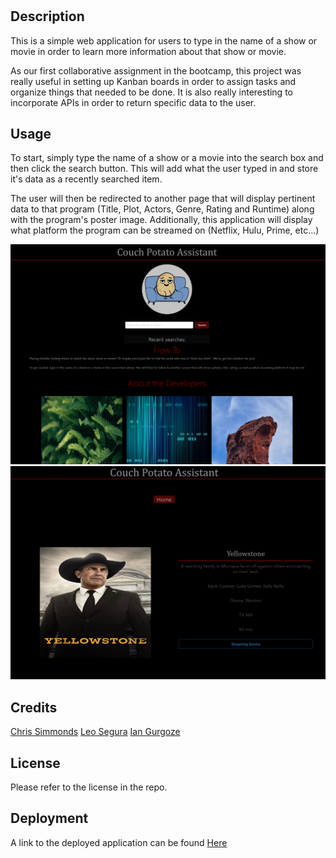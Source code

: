 # <Couch-Potato-Assistant>

## Description

This is a simple web application for users to type in the name of a show or movie in order to learn more information about that show or movie. 

As our first collaborative assignment in the bootcamp, this project was really useful in setting up Kanban boards in order to assign tasks and organize things that needed to be done. It is also really interesting to incorporate APIs in order to return specific data to the user. 

## Usage

To start, simply type the name of a show or a movie into the search box and then click the search button. This will add what the user typed in and store it's data as a recently searched item. 

The user will then be redirected to another page that will display pertinent data to that program (Title, Plot, Actors, Genre, Rating and Runtime) along with the program's poster image. Additionally, this application will display what platform the program can be streamed on (Netflix, Hulu, Prime, etc...)


![Home Page](./Assets/HomePage.PNG)
![Summary Page](./Assets/SummaryPage.PNG)


## Credits

[Chris Simmonds](https://github.com/Christoph551)
[Leo Segura](https://github.com/lsegura06)
[Ian Gurgoze](https://github.com/igurgoze)

## License

Please refer to the license in the repo. 

## Deployment

A link to the deployed application can be found [Here](https://christoph551.github.io/Couch-Potato-Assistant/)